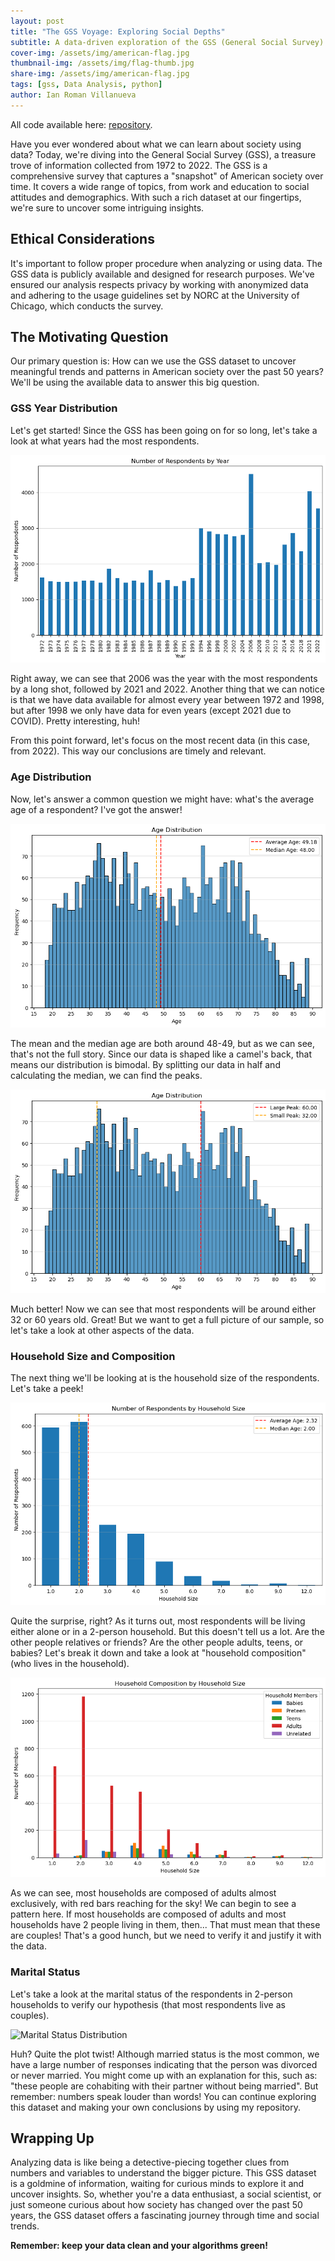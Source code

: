 ```yaml
---
layout: post
title: "The GSS Voyage: Exploring Social Depths"
subtitle: A data-driven exploration of the GSS (General Social Survey) data that reveals demographic trends, living condition differences, and fascinating population facts.
cover-img: /assets/img/american-flag.jpg
thumbnail-img: /assets/img/flag-thumb.jpg
share-img: /assets/img/american-flag.jpg
tags: [gss, Data Analysis, python]
author: Ian Roman Villanueva
---
```


All code available here: [repository](https://github.com/eatsfrog/gss-analysis.git).

Have you ever wondered about what we can learn about society using data? Today, we're diving into the General Social Survey (GSS), a treasure trove of information collected from 1972 to 2022. The GSS is a comprehensive survey that captures a "snapshot" of American society over time. It covers a wide range of topics, from work and education to social attitudes and demographics. With such a rich dataset at our fingertips, we're sure to uncover some intriguing insights.

## Ethical Considerations

It's important to follow proper procedure when analyzing or using data. The GSS data is publicly available and designed for research purposes. We've ensured our analysis respects privacy by working with anonymized data and adhering to the usage guidelines set by NORC at the University of Chicago, which conducts the survey.

## The Motivating Question

Our primary question is: How can we use the GSS dataset to uncover meaningful trends and patterns in American society over the past 50 years? We'll be using the available data to answer this big question.

### GSS Year Distribution

Let's get started! Since the GSS has been going on for so long, let's take a look at what years had the most respondents.

![GSS Year Distribution](/assets/img/year-dist.png)

Right away, we can see that 2006 was the year with the most respondents by a long shot, followed by 2021 and 2022. Another thing that we can notice is that we have data available for almost every year between 1972 and 1998, but after 1998 we only have data for even years (except 2021 due to COVID). Pretty interesting, huh!

From this point forward, let's focus on the most recent data (in this case, from 2022). This way our conclusions are timely and relevant.

### Age Distribution

Now, let's answer a common question we might have: what's the average age of a respondent? I've got the answer!

![Age Distribution](/assets/img/age-dist.png)

The mean and the median age are both around 48-49, but as we can see, that's not the full story. Since our data is shaped like a camel's back, that means our distribution is bimodal. By splitting our data in half and calculating the median, we can find the peaks.

![Age Distribution (Bimodal)](/assets/img/age-dist-adjusted.png)

Much better! Now we can see that most respondents will be around either 32 or 60 years old. Great! But we want to get a full picture of our sample, so let's take a look at other aspects of the data.

### Household Size and Composition

The next thing we'll be looking at is the household size of the respondents. Let's take a peek!

![Household Size Distribution](/assets/img/size-dist.png)

Quite the surprise, right? As it turns out, most respondents will be living either alone or in a 2-person household. But this doesn't tell us a lot. Are the other people relatives or friends? Are the other people adults, teens, or babies? Let's break it down and take a look at "household composition" (who lives in the household).

![Household Composition by Size](/assets/img/size-dist-comp.png)

As we can see, most households are composed of adults almost exclusively, with red bars reaching for the sky! We can begin to see a pattern here. If most households are composed of adults and most households have 2 people living in them, then... That must mean that these are couples! That's a good hunch, but we need to verify it and justify it with the data.

### Marital Status

Let's take a look at the marital status of the respondents in 2-person households to verify our hypothesis (that most respondents live as couples).

![Marital Status Distribution](/assets/img/marit-dist_size2.png)

Huh? Quite the plot twist! Although married status is the most common, we have a large number of responses indicating that the person was divorced or never married. You might come up with an explanation for this, such as: "these people are cohabiting with their partner without being married". But remember: numbers speak louder than words! You can continue exploring this dataset and making your own conclusions by using my repository.

## Wrapping Up

Analyzing data is like being a detective-piecing together clues from numbers and variables to understand the bigger picture. This GSS dataset is a goldmine of information, waiting for curious minds to explore it and uncover insights. So, whether you're a data enthusiast, a social scientist, or just someone curious about how society has changed over the past 50 years, the GSS dataset offers a fascinating journey through time and social trends.

**Remember: keep your data clean and your algorithms green!**
